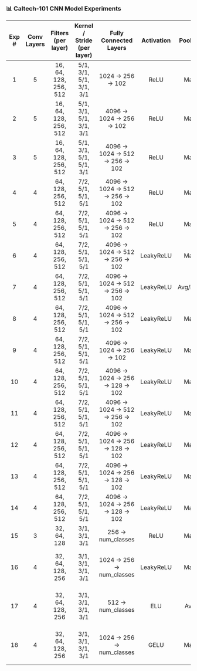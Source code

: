 ### 📊 Caltech-101 CNN Model Experiments

| Exp # | Conv Layers | Filters (per layer)                | Kernel / Stride (per layer)          | Fully Connected Layers                          | Activation   | Pooling      | Dropout         | Normalization              | LR Scheduler                   | Val Acc (%) | Test Acc (%) | Notes                                                        |
|:-----:|:-----------:|:----------------------------------:|:------------------------------------:|:-----------------------------------------------:|:------------:|:------------:|:----------------:|:----------------------------:|:-------------------------------:|:-----------:|:------------:|:-------------------------------------------------------------|
| 1     | 5           | 16, 64, 128, 256, 512              | 5/1, 3/1, 5/1, 3/1, 3/1               | 1024 → 256 → 102                                 | ReLU         | Max          | None            | None                       | None                          | -           | 8.5          | Baseline, very low accuracy                                  |
| 2     | 5           | 16, 64, 128, 256, 512              | 5/1, 3/1, 5/1, 3/1, 3/1               | 4096 → 1024 → 256 → 102                          | ReLU         | Max          | None            | None                       | None                          | -           | 8.5          | Larger FC, no improvement                                    |
| 3     | 5           | 16, 64, 128, 256, 512              | 5/1, 3/1, 5/1, 5/1, 3/1               | 4096 → 1024 → 512 → 256 → 102                    | ReLU         | Max          | None            | None                       | None                          | -           | 7.4          | Slightly different conv, still poor                          |
| 4     | 4           | 64, 128, 256, 512                  | 7/2, 5/1, 5/1, 5/1                    | 4096 → 1024 → 512 → 256 → 102                    | ReLU         | Max          | None            | None                       | None                          | -           | 7.4          | Larger initial kernel, still poor                            |
| 5     | 4           | 64, 128, 256, 512                  | 7/2, 5/1, 5/1, 5/1                    | 4096 → 1024 → 512 → 256 → 102                    | ReLU         | Max          | None            | BatchNorm                  | None                          | 60.6        | 43.9         | BatchNorm added, big improvement                             |
| 6     | 4           | 64, 128, 256, 512                  | 7/2, 5/1, 5/1, 5/1                    | 4096 → 1024 → 512 → 256 → 102                    | LeakyReLU    | Max          | None            | BatchNorm                  | None                          | 61.4        | 49.2         | LeakyReLU, higher accuracy                                   |
| 7     | 4           | 64, 128, 256, 512                  | 7/2, 5/1, 5/1, 5/1                    | 4096 → 1024 → 512 → 256 → 102                    | LeakyReLU    | Avg/Max      | None            | BatchNorm                  | None                          | 67.9        | 63.7         | AvgPool in some layers                                       |
| 8     | 4           | 64, 128, 256, 512                  | 7/2, 5/1, 5/1, 5/1                    | 4096 → 1024 → 512 → 256 → 102                    | LeakyReLU    | Max          | Dropout (varied)| BatchNorm                  | None                          | 68.3        | 66.2         | Dropout added, best accuracy                                 |
| 9     | 4           | 64, 128, 256, 512                  | 7/2, 5/1, 5/1, 5/1                    | 4096 → 1024 → 256 → 102                          | LeakyReLU    | Max          | Dropout (varied)| BatchNorm                  | None                          | 68.3        | 66.1         | Reduced FC, similar performance                              |
| 10    | 4           | 64, 128, 256, 512                  | 7/2, 5/1, 5/1, 5/1                    | 4096 → 1024 → 256 → 128 → 102                    | LeakyReLU    | Max          | Dropout (varied)| BatchNorm                  | None                          | 67.4        | 65.6         | Extra FC layer, stable                                       |
| 11    | 4           | 64, 128, 256, 512                  | 7/2, 5/1, 5/1, 5/1                    | 4096 → 1024 → 512 → 256 → 102                    | LeakyReLU    | Max          | Dropout (higher)| BatchNorm                  | None                          | 68.3        | 66.2         | Higher dropout, stable                                       |
| 12    | 4           | 64, 128, 256, 512                  | 7/2, 5/1, 5/1, 5/1                    | 4096 → 1024 → 256 → 128 → 102                    | LeakyReLU    | Max          | Dropout (varied)| BatchNorm                  | None                          | 68.3        | 66.1         | Best result, stable                                          |
| 13    | 4           | 64, 128, 256, 512                  | 7/2, 5/1, 5/1, 5/1                    | 4096 → 1024 → 256 → 128 → 102                    | LeakyReLU    | Max          | Dropout (varied)| BatchNorm (input too)      | None                          | 66.0        | 64.4         | Input BatchNorm2d, slightly lower                            |
| 14    | 4           | 64, 128, 256, 512                  | 7/2, 5/1, 5/1, 5/1                    | 4096 → 1024 → 256 → 128 → 102                    | LeakyReLU    | Max          | Dropout (varied)| BatchNorm (input too)      | None                          | 64.3        | 62.6         | Similar as above                                             |
| 15    | 3           | 32, 64, 128                        | 3/1, 3/1, 3/1                         | 256 → num_classes                                | ReLU         | Max          | None            | None                       | None                          | 58–60       | 57.52        | Baseline, no regularization or normalization                 |
| 16    | 4           | 32, 64, 128, 256                   | 3/1, 3/1, 3/1, 3/1                    | 1024 → 256 → num_classes                         | LeakyReLU    | Max          | 0.5 (after FC1) | BatchNorm (conv)           | StepLR (5, 0.5)               | 67–68       | 65.40        | Strong generalization with dropout, batch norm, LR scheduling|
| 17    | 4           | 32, 64, 128, 256                   | 3/1, 3/1, 3/1, 3/1                    | 512 → num_classes                                | ELU          | Avg          | 0.3             | LayerNorm (conv)           | ExponentialLR (0.95)          | 54–56       | 50.90        | Fast-convergence, underperformed due to pooling/norm         |
| 18    | 4           | 32, 64, 128, 256                   | 3/1, 3/1, 3/1, 3/1                    | 1024 → 256 → num_classes                         | GELU         | Max          | 0.4             | BatchNorm (conv)           | CosineAnnealingLR (T_max=5)   | 62–64       | 60.47        | Modern activation + scheduler, smoother convergence          |
